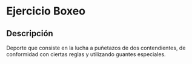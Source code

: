 # Ejercicio Boxeo

## Descripción
Deporte que consiste en la lucha a puñetazos de dos contendientes, de conformidad con ciertas reglas y utilizando guantes especiales.
